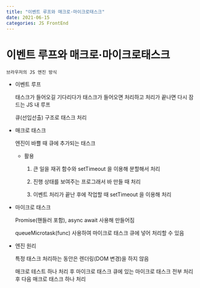 ```yaml
---
title: "이벤트 루프와 매크로·마이크로태스크"
date: 2021-06-15
categories: JS FrontEnd
---
```


# 이벤트 루프와 매크로·마이크로태스크

    브라우저의 JS 엔진 방식

- 이벤트 루프

  태스크가 들어오길 기다리다가 태스크가 들어오면 처리하고 처리가 끝나면 다시 잠드는 JS 내 루프

  큐(선입선출) 구조로 태스크 처리

- 매크로 태스크

  엔진이 바쁠 때 큐에 추가되는 태스크

  - 활용

    1. 큰 일을 재귀 함수와 setTimeout 을 이용해 분할해서 처리

    2. 진행 상태를 보여주는 프로그래서 바 만들 때 처리

    3. 이벤트 처리가 끝난 후에 작업할 때 setTimeout 을 이용해 처리

- 마이크로 태스크

  Promise(핸들러 포함), async await 사용해 만들어짐

  queueMicrotask(func) 사용하여 마이크로 태스크 큐에 넣어 처리할 수 있음

- 엔진 원리

  특정 태스크 처리하는 동안은 렌더링(DOM 변경)을 하지 않음

  매크로 테스트 하나 처리 후 마이크로 태스크 큐에 있는 마이크로 태스크 전부 처리 후 다음 매크로 태스크 하나 처리
